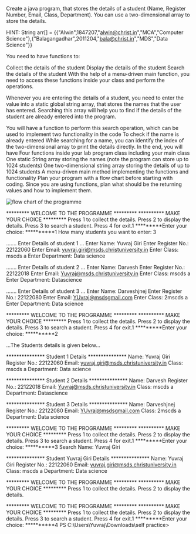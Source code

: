 Create a java program, that stores the details of a student (Name, Register Number, Email, Class, Department). You can use a two-dimensional array to store the details.

HINT: String arr[] = {{"Alwin",1847207,"alwin@christ.in","MCA","Computer Science"},{"Balagangadhar",2011204,"bala@christ.in","MDS","Data Science"}}

You need to have functions to:

Collect the details of the student
Display the details of the student
Search the details of the student
With the help of a menu-driven main function, you need to access these functions inside your class and perform the operations.

Whenever you are entering the details of a student, you need to enter the value into a static global string array, that stores the names that the user has entered. Searching this array will help you to find if the details of the student are already entered into the program.

You will have a function to perform this search operation, which can be used to implement two functionality in the code
To check if the name is already entered
While searching for a name, you can identify the index of the two-dimensional array to print the details directly.
In the end, you will have
Four functions inside your lab program class including your main class
One static String array storing the names (note the program can store up to 1024 students)
One two-dimensional string array storing the details of up to 1024 students
A menu-driven main method implementing the functions and functionality
Plan your program with a flow chart before starting with coding.
Since you are using functions, plan what should be the returning values and how to implement them.

![flow chart of the programme](https://user-images.githubusercontent.com/118046310/218381234-fc713164-304b-405f-b30a-d19862878219.jpg)


 ********* WELCOME TO THE PROGRAMME *********
********** MAKE YOUR CHOICE            *********
      Press 1 to collect the details.
      Press 2 to display the details.
      Press 3 to search a student.
      Press 4 for exit.1
*********Enter your choice: **********1
How many students you want to enter: 3

....... Enter Details of student 1 ...
Enter Name: Yuvraj Giri
Enter Register No.: 22122060
Enter Email: yuvraj.giri@msds.christuniversity.in
Enter Class: mscds a
Enter Department: Data science

....... Enter Details of student 2 ...
Enter Name: Darvesh
Enter Register No.: 22122018
Enter Email: Yuvraj@msds.christuniversity.in
Enter Class: mscds a
Enter Department: Datascience

....... Enter Details of student 3 ...
Enter Name: Darveshjnej
Enter Register No.: 22122080
Enter Email: YUvraj@msdsgmail.com
Enter Class: 2mscds a
Enter Department: Data science

 ********* WELCOME TO THE PROGRAMME *********
********** MAKE YOUR CHOICE            *********
      Press 1 to collect the details.
      Press 2 to display the details.
      Press 3 to search a student.
      Press 4 for exit.1
*********Enter your choice: **********2


 ...The Students details is given below...

*************** Student 1 Details ***************
         Name: Yuvraj Giri
         Register No.: 22122060
         Email: yuvraj.giri@msds.christuniversity.in
         Class: mscds a
         Department: Data science

*************** Student 2 Details ***************
         Name: Darvesh
         Register No.: 22122018
         Email: Yuvraj@msds.christuniversity.in
         Class: mscds a
         Department: Datascience

*************** Student 3 Details ***************
         Name: Darveshjnej
         Register No.: 22122080
         Email: YUvraj@msdsgmail.com
         Class: 2mscds a
         Department: Data science

 ********* WELCOME TO THE PROGRAMME *********
********** MAKE YOUR CHOICE            *********
      Press 1 to collect the details.
      Press 2 to display the details.
      Press 3 to search a student.
      Press 4 for exit.1
*********Enter your choice: **********3
Search Name: Yuvraj Giri

*************** Student Yuvraj Giri Details ***************
         Name: Yuvraj Giri
         Register No.: 22122060
         Email: yuvraj.giri@msds.christuniversity.in
         Class: mscds a
         Department: Data science

 ********* WELCOME TO THE PROGRAMME *********
********** MAKE YOUR CHOICE            *********
      Press 1 to collect the details.
      Press 2 to display the details.

 ********* WELCOME TO THE PROGRAMME *********
********** MAKE YOUR CHOICE            *********
      Press 1 to collect the details.
      Press 2 to display the details.
      Press 3 to search a student.
      Press 4 for exit.1
*********Enter your choice: **********4
PS C:\Users\Yuvraj\Downloads\self practice>


